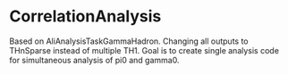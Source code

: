 # CorrelationAnalysis
Based on AliAnalysisTaskGammaHadron. Changing all outputs to THnSparse instead of multiple TH1. 
Goal is to create single analysis code for simultaneous analysis of pi0 and gamma0. 